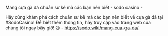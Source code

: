 Mang cựa gà đá chuẩn sư kê mà các bạn nên biết - sodo casino - 

Hãy cùng khám phá cách chuẩn sư kê mà các bạn nên biết về cựa gà đá tại #SodoCasino! Để biết thêm thông tin, hãy truy cập vào trang web của chúng tôi ngay bây giờ! 😃 - https://sodo.wiki/mang-cua-ga-da/
